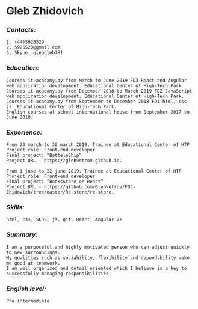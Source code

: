# **Gleb Zhidovich**

### *Сontacts:* 
    1. (44)5925520
    2. 5925520@gmail.com
    3. Skype: glebgleb781

### *Education:*
    Сourses it-acadamy.by from March to June 2019 FD3-React and Angular web application development. Educational Center of High-Tech Park.
    Сourses it-acadamy.by from December 2018 to March 2019 FD2-JavaScript web application development. Educational Center of High-Tech Park.
    Сourses it-acadamy.by from September to December 2018 FD1-html, css, js. Educational Center of High-Tech Park.
    English courses at school international house from September 2017 to June 2018.
    
### *Experience:*
    From 23 march to 30 march 2019, Trainee at Educational Center of HTP
    Project role: Front-end developer
    Final project: “BatteleShip” 
    Project URL - https://glebvetrov.github.io.
    
    From 1 june to 22 june 2019, Trainee at Educational Center of HTP
    Project role: Front-end developer
    Final project: “BooksStore on React” 
    Project URL - https://github.com/GlebVetrov/FD3-Zhidovich/tree/master/Re-store/re-store.

### *Skills:*
    html, css, SCSS, js, git, React, Angular 2+
   
### *Summary:*
    I am a purposeful and highly motivated person who can adjust quickly to new surroundings. 
    My qualities such as sociability, flexibility and dependability make me good at teamwork. 
    I am well organized and detail oriented which I believe is a key to successfully managing responsibilities. 
    
### *English level:*
    Pre-intermediate